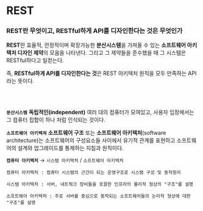 # REST

### REST란 무엇이고, RESTful하게 API를 디자인한다는 것은 무엇인가

**REST**란 효율적, 안정적이며 확장가능한 **분산시스템**을 가져올 수 있는 **소프트웨어 아키텍처 디자인 제약**의 모음을 나타낸다. 그리고 그 제약들을 준수했을 때 그 시스템은 RESTful하다고 일컫는다.

즉, **RESTful하게 API를 디자인한다는 것**은 REST 아키텍처 원칙을 모두 만족하는 API라는 뜻이다.

<br/>
<br/>
<aside> 

**`분산시스템`**
**독립적인(independent)** 여러 대의 컴퓨터가 모여있고, 사용자 입장에서는 그 컴퓨터 집합이 하나 처럼 인식되는 것이다.


**`소프트웨어 아키텍쳐`**
**소프트웨어 구조** 또는 **소프트웨어 아키텍처**(software architecture)는 소프트웨어의 구성요소들 사이에서 유기적 관계를 표현하고 소프트웨어의 설계와 업그레이드를 통제하는 지침과 원칙이다. 

**`컴퓨터 아키텍처`** → `시스템 아키텍처` / `소프트웨어 아키텍처`

    컴퓨터 아키텍처 : 컴퓨터 시스템의 근간이 되는 운영구조로 시스템 구성 및 동작원리

    시스템 아키텍처 : 서버, 네트웍크 장비들을 포괄한 인프라의 물리적 형상의 "구조"를 설명

    소프트웨어 아키텍처 : 주로 서버를 중심으로 동작되는 소프트웨어들의 논리적 형상에 대한 "구조"를 설명

</aside>